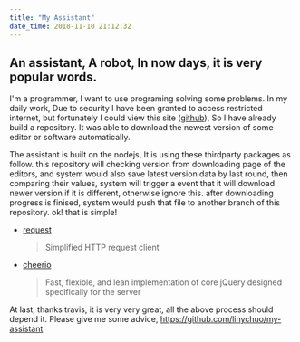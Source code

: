 ```yaml
---
title: "My Assistant"
date_time: 2018-11-10 21:12:32
---
```


## An assistant, A robot, In now days, it is very popular words.

I'm a programmer, I want to use programing solving some problems. In my daily work, Due to security I have been granted to access restricted internet, but fortunately I could view this site ([github](https://github.com)), So I have already build a repository. It was able to download the newest version of some editor or software automatically.

The assistant is built on the nodejs, It is using these thirdparty packages as follow. this repository will checking version from downloading page of the editors, and system would also save latest version data by last round, then comparing their values, system will trigger a event that it will download newer version if it is different, otherwise ignore this. after downloading progress is finised, system would push that file to another branch of this repository. ok! that is simple!
- [request](https://github.com/request/request)
	> Simplified HTTP request client
- [cheerio](https://github.com/cheeriojs/cheerio)
	> Fast, flexible, and lean implementation of core jQuery designed specifically for the server

At last, thanks travis, it is very very great, all the above process should depend it.
Please give me some advice, https://github.com/linychuo/my-assistant
